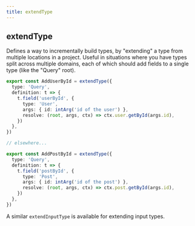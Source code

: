 ```yaml
---
title: extendType
---
```


## extendType

Defines a way to incrementally build types, by "extending" a type from multiple locations in a project. Useful in situations where you have types split across multiple domains, each of which should add fields to a single type (like the "Query" root).

```ts
export const AddUserById = extendType({
  type: 'Query',
  definition: t => {
    t.field('userById', {
      type: 'User',
      args: { id: intArg('id of the user') },
      resolve: (root, args, ctx) => ctx.user.getById(args.id),
    })
  },
})

// elsewhere...

export const AddPostById = extendType({
  type: 'Query',
  definition: t => {
    t.field('postById', {
      type: 'Post',
      args: { id: intArg('id of the post') },
      resolve: (root, args, ctx) => ctx.post.getById(args.id),
    })
  },
})
```

A similar `extendInputType` is available for extending input types.

